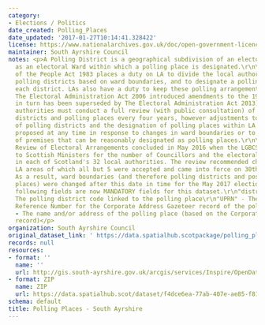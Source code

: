 ```yaml
---
category:
- Elections / Politics
date_created: Polling_Places
date_updated: '2017-01-27T10:14:41.328422'
license: https://www.nationalarchives.gov.uk/doc/open-government-licence/version/3/
maintainer: South Ayrshire Council
notes: <p>A Polling District is a geographical subdivision of an electoral area such
  as an electoral Ward within which a polling place is designated.\r\n\r\nThe Representation
  of the People Act 1983 places a duty on LA to divide the local authority area into
  polling districts based on ward boundaries, and to designate a polling place for
  each district. LAs also have a duty to keep these polling arrangements under review.
  The Electoral Administration Act 2006 introduced amendments to the 1983 Act (which
  in turn has been superseded by The Electoral Administration Act 2013). Now local
  authorities must conduct a full review (with public consultation) of its polling
  districts and polling places every four years, however adjustments to the boundaries
  of polling districts and the designation of polling places within LA wards can be
  proposed at any time in response to changes in ward boundaries or to the availability
  of premises that can be reasonably designated as polling places.\r\n\r\nThe Fifth
  Review of Electoral Arrangements concluded in May 2016 when the LGBCS made recommendations
  to Scottish Ministers for the number of Councillors and the electoral ward boundaries
  in each of Scotland's 32 local authorities. The review recommended changes in 30
  LA areas of which all but 5 were accepted and came into force on 30th Sept 2016.
  As a result, ward boundaries (and therefore polling districts and possibly polling
  places) were changed after this date in time for the May 2017 elections.\r\n\r\nThe
  following fields are now MANDATORY fields for this dataset.\r\n"district_code" -
  The polling district code linked to the polling place\r\n"UPRN" - The Unique Property
  Reference Number for the Corporate Address Gazeteer record of the polling place\r\n"polling_place"
  - The name and/or address of the polling place (based on the Corporate Address Gazeteer
  record)</p>
organization: South Ayrshire Council
original_dataset_link: ' https://data.spatialhub.scotpackage/polling_places-sa'
records: null
resources:
- format: ''
  name: ''
  url: http://gis.south-ayrshire.gov.uk/arcgis/services/Inspire/OpenData/MapServer/WFSServer?request=GetCapabilities&service=WFS
- format: ZIP
  name: ZIP
  url: https://data.spatialhub.scot/dataset/f4dce6ea-77ab-407e-ae85-f818c38cb049/resource/a6dc316a-e042-4ec9-b30d-beb6730a7eda/download/polling_places_2022.zip
schema: default
title: Polling Places - South Ayrshire
---
```

